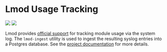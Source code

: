 # Lmod Usage Tracking

[![](https://app.codacy.com/project/badge/Grade/da5fd23a62874c989f9b80ba201af924)](https://app.codacy.com/gh/pitt-crc/lmod_tracking/dashboard?utm_source=gh&utm_medium=referral&utm_content=&utm_campaign=Badge_grade)
[![](https://app.codacy.com/project/badge/Coverage/da5fd23a62874c989f9b80ba201af924)](https://app.codacy.com/gh/pitt-crc/lmod_tracking/dashboard?utm_source=gh&utm_medium=referral&utm_content=&utm_campaign=Badge_coverage)

Lmod provides [official support](https://lmod.readthedocs.io/en/latest/300_tracking_module_usage.html) for tracking module usage via the system log.
The `lmod-ingest` utility is used to ingest the resulting syslog entries into a Postgres database.
See the [project documentation](https://crc-pages.pitt.edu/lmod_tracking/) for more details.
